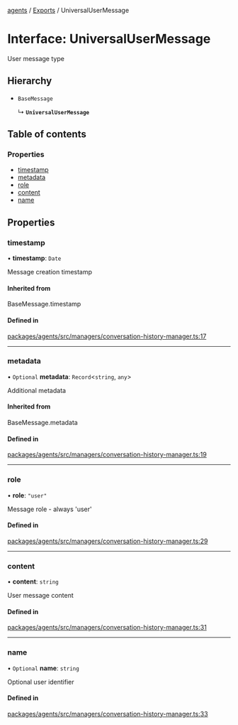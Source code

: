 <!-- 
 ⚠️  AUTO-GENERATED FILE - DO NOT EDIT MANUALLY
 This file is automatically generated by scripts/docs-generator.js
 To make changes, edit the source TypeScript files or update the generator script
-->

[agents](../../) / [Exports](../modules) / UniversalUserMessage

# Interface: UniversalUserMessage

User message type

## Hierarchy

- `BaseMessage`

  ↳ **`UniversalUserMessage`**

## Table of contents

### Properties

- [timestamp](UniversalUserMessage#timestamp)
- [metadata](UniversalUserMessage#metadata)
- [role](UniversalUserMessage#role)
- [content](UniversalUserMessage#content)
- [name](UniversalUserMessage#name)

## Properties

### timestamp

• **timestamp**: `Date`

Message creation timestamp

#### Inherited from

BaseMessage.timestamp

#### Defined in

[packages/agents/src/managers/conversation-history-manager.ts:17](https://github.com/woojubb/robota/blob/bdf92966fb2bc9eb8d5a633591fffc1261e7f0f5/packages/agents/src/managers/conversation-history-manager.ts#L17)

___

### metadata

• `Optional` **metadata**: `Record`\<`string`, `any`\>

Additional metadata

#### Inherited from

BaseMessage.metadata

#### Defined in

[packages/agents/src/managers/conversation-history-manager.ts:19](https://github.com/woojubb/robota/blob/bdf92966fb2bc9eb8d5a633591fffc1261e7f0f5/packages/agents/src/managers/conversation-history-manager.ts#L19)

___

### role

• **role**: ``"user"``

Message role - always 'user'

#### Defined in

[packages/agents/src/managers/conversation-history-manager.ts:29](https://github.com/woojubb/robota/blob/bdf92966fb2bc9eb8d5a633591fffc1261e7f0f5/packages/agents/src/managers/conversation-history-manager.ts#L29)

___

### content

• **content**: `string`

User message content

#### Defined in

[packages/agents/src/managers/conversation-history-manager.ts:31](https://github.com/woojubb/robota/blob/bdf92966fb2bc9eb8d5a633591fffc1261e7f0f5/packages/agents/src/managers/conversation-history-manager.ts#L31)

___

### name

• `Optional` **name**: `string`

Optional user identifier

#### Defined in

[packages/agents/src/managers/conversation-history-manager.ts:33](https://github.com/woojubb/robota/blob/bdf92966fb2bc9eb8d5a633591fffc1261e7f0f5/packages/agents/src/managers/conversation-history-manager.ts#L33)
